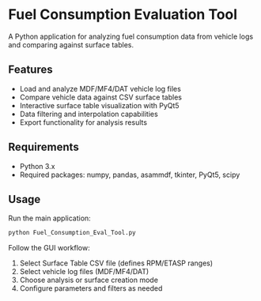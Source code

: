 # Fuel Consumption Evaluation Tool

A Python application for analyzing fuel consumption data from vehicle logs and comparing against surface tables.

## Features

- Load and analyze MDF/MF4/DAT vehicle log files
- Compare vehicle data against CSV surface tables
- Interactive surface table visualization with PyQt5
- Data filtering and interpolation capabilities
- Export functionality for analysis results

## Requirements

- Python 3.x
- Required packages: numpy, pandas, asammdf, tkinter, PyQt5, scipy

## Usage

Run the main application:
```bash
python Fuel_Consumption_Eval_Tool.py
```

Follow the GUI workflow:
1. Select Surface Table CSV file (defines RPM/ETASP ranges)
2. Select vehicle log files (MDF/MF4/DAT)
3. Choose analysis or surface creation mode
4. Configure parameters and filters as needed